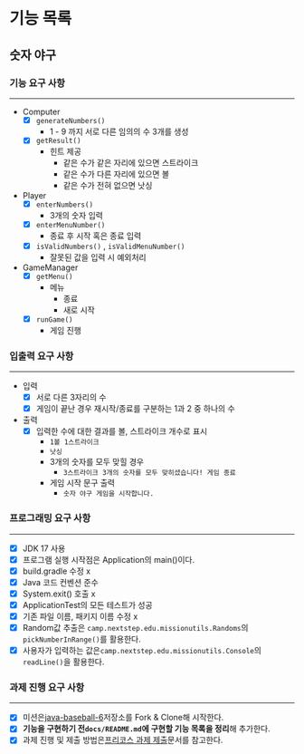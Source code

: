# 기능 목록

## 숫자 야구

### 기능 요구 사항

---

- Computer
    - [x]  `generateNumbers()`
        - 1 - 9 까지 서로 다른 임의의 수 3개를 생성
    - [x]  `getResult()`
        - 힌트 제공
            - 같은 수가 같은 자리에 있으면 스트라이크
            - 같은 수가 다른 자리에 있으면 볼
            - 같은 수가 전혀 없으면 낫싱
- Player
    - [x]  `enterNumbers()`
        - 3개의 숫자 입력
    - [x]  `enterMenuNumber()`
        - 종료 후 시작 혹은 종료 입력
    - [x]  `isValidNumbers()` , `isValidMenuNumber()`
        - 잘못된 값을 입력 시 예외처리
- GameManager
    - [x]  `getMenu()`
        - 메뉴
            - 종료
            - 새로 시작
    - [x]  `runGame()`
        - 게임 진행

### 입출력 요구 사항

---

- 입력
    - [x]  서로 다른 3자리의 수
    - [x]  게임이 끝난 경우 재시작/종료를 구분하는 1과 2 중 하나의 수
- 출력
    - [x]  입력한 수에 대한 결과를 볼, 스트라이크 개수로 표시
        - `1볼 1스트라이크`
        - `낫싱`
        - 3개의 숫자를 모두 맞힐 경우
            - `3스트라이크
              3개의 숫자를 모두 맞히셨습니다! 게임 종료`
        - 게임 시작 문구 출력
            - `숫자 야구 게임을 시작합니다.`

### 프로그래밍 요구 사항

---

- [x]  JDK 17 사용
- [x]  프로그램 실행 시작점은 Application의 main()이다.
- [x]  build.gradle 수정 x
- [x]  Java 코드 컨벤션 준수
- [x]  System.exit() 호출 x
- [x]  ApplicationTest의 모든 테스트가 성공
- [x]  기존 파일 이름, 패키지 이름 수정 x
- [x]  Random값 추출은 `camp.nextstep.edu.missionutils.Randoms`의`pickNumberInRange()`를 활용한다.
- [x]  사용자가 입력하는 값은`camp.nextstep.edu.missionutils.Console`의`readLine()`을 활용한다.

### 과제 진행 요구 사항

---

- [x]  미션은[java-baseball-6](https://github.com/woowacourse-precourse/java-baseball-6)저장소를 Fork & Clone해 시작한다.
- [x]  **기능을 구현하기 전`docs/README.md`에 구현할 기능 목록을 정리**해 추가한다.
- [x]  과제 진행 및 제출 방법은[프리코스 과제 제출](https://github.com/woowacourse/woowacourse-docs/tree/master/precourse)문서를 참고한다.